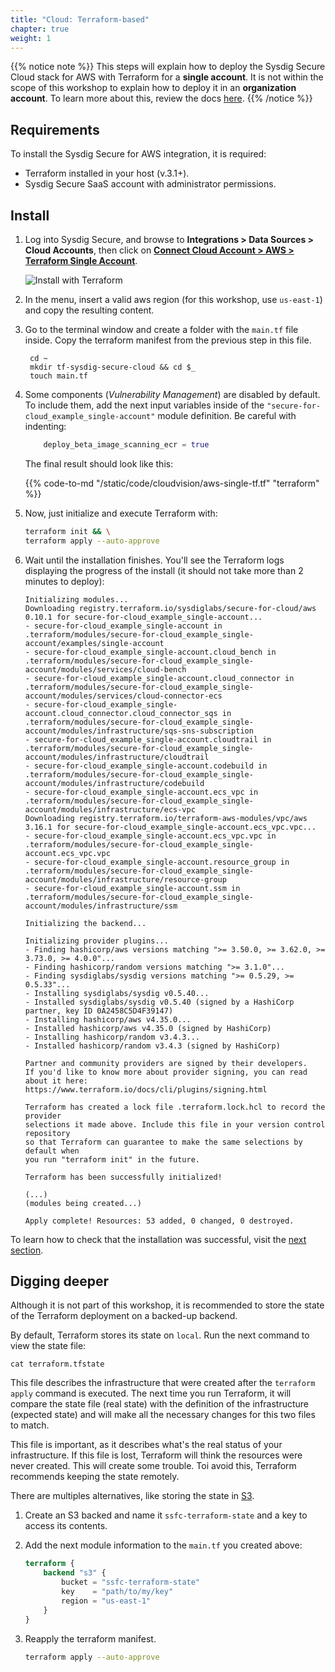 ```yaml
---
title: "Cloud: Terraform-based"
chapter: true
weight: 1
---
```


{{% notice note %}}
This steps will explain how to deploy the Sysdig Secure Cloud stack
for AWS with Terraform for a **single account**. 
It is not within the scope of this workshop to explain how to deploy it in an **organization account**.
To learn more about this, review the docs [here](https://docs.sysdig.com/en/docs/installation/sysdig-secure-for-cloud/deploy-sysdig-secure-for-cloud-on-aws/#for-organizationalmanagement-account).
{{% /notice %}}


## Requirements

To install the Sysdig Secure for AWS integration, it is required:
- Terraform installed in your host (v.3.1+).
- Sysdig Secure SaaS account with administrator permissions.


## Install

1. Log into Sysdig Secure, and browse to **Integrations > Data Sources > Cloud Accounts**, 
then click on [**Connect Cloud Account > AWS > Terraform Single Account**](https://secure.sysdig.com/#/data-sources/cloud-accounts?setupModalEnv=AWS&installContentDisplayType=tabular&accountType=single).

    ![Install with Terraform](/images/1-installation/aws.png)

2. In the menu, insert a valid aws region (for this workshop, use `us-east-1`)
   and copy the resulting content.

3. Go to the terminal window and
   create a folder with the `main.tf` file inside.
   Copy the terraform manifest from the previous step in this file.

   ```
    cd ~
    mkdir tf-sysdig-secure-cloud && cd $_
    touch main.tf
   ```

4. Some components (*Vulnerability Management*) are disabled by default.
   To include them, add the next input variables inside of the `"secure-for-cloud_example_single-account"` module definition.
   Be careful with indenting:

    ```terraform
        deploy_beta_image_scanning_ecr = true
    ```

    The final result should look like this:

    {{% code-to-md "/static/code/cloudvision/aws-single-tf.tf" "terraform" %}}

5. Now, just initialize and execute Terraform with:

    ```bash
    terraform init && \
    terraform apply --auto-approve
    ```

6. Wait until the installation finishes.
    You'll see the Terraform logs displaying the progress of the install
    (it should not take more than 2 minutes to deploy):

    ```logs
    Initializing modules...
    Downloading registry.terraform.io/sysdiglabs/secure-for-cloud/aws 0.10.1 for secure-for-cloud_example_single-account...
    - secure-for-cloud_example_single-account in .terraform/modules/secure-for-cloud_example_single-account/examples/single-account
    - secure-for-cloud_example_single-account.cloud_bench in .terraform/modules/secure-for-cloud_example_single-account/modules/services/cloud-bench
    - secure-for-cloud_example_single-account.cloud_connector in .terraform/modules/secure-for-cloud_example_single-account/modules/services/cloud-connector-ecs
    - secure-for-cloud_example_single-account.cloud_connector.cloud_connector_sqs in .terraform/modules/secure-for-cloud_example_single-account/modules/infrastructure/sqs-sns-subscription
    - secure-for-cloud_example_single-account.cloudtrail in .terraform/modules/secure-for-cloud_example_single-account/modules/infrastructure/cloudtrail
    - secure-for-cloud_example_single-account.codebuild in .terraform/modules/secure-for-cloud_example_single-account/modules/infrastructure/codebuild
    - secure-for-cloud_example_single-account.ecs_vpc in .terraform/modules/secure-for-cloud_example_single-account/modules/infrastructure/ecs-vpc
    Downloading registry.terraform.io/terraform-aws-modules/vpc/aws 3.16.1 for secure-for-cloud_example_single-account.ecs_vpc.vpc...
    - secure-for-cloud_example_single-account.ecs_vpc.vpc in .terraform/modules/secure-for-cloud_example_single-account.ecs_vpc.vpc
    - secure-for-cloud_example_single-account.resource_group in .terraform/modules/secure-for-cloud_example_single-account/modules/infrastructure/resource-group
    - secure-for-cloud_example_single-account.ssm in .terraform/modules/secure-for-cloud_example_single-account/modules/infrastructure/ssm

    Initializing the backend...

    Initializing provider plugins...
    - Finding hashicorp/aws versions matching ">= 3.50.0, >= 3.62.0, >= 3.73.0, >= 4.0.0"...
    - Finding hashicorp/random versions matching ">= 3.1.0"...
    - Finding sysdiglabs/sysdig versions matching ">= 0.5.29, >= 0.5.33"...
    - Installing sysdiglabs/sysdig v0.5.40...
    - Installed sysdiglabs/sysdig v0.5.40 (signed by a HashiCorp partner, key ID 0A2458C5D4F39147)
    - Installing hashicorp/aws v4.35.0...
    - Installed hashicorp/aws v4.35.0 (signed by HashiCorp)
    - Installing hashicorp/random v3.4.3...
    - Installed hashicorp/random v3.4.3 (signed by HashiCorp)

    Partner and community providers are signed by their developers.
    If you'd like to know more about provider signing, you can read about it here:
    https://www.terraform.io/docs/cli/plugins/signing.html

    Terraform has created a lock file .terraform.lock.hcl to record the provider
    selections it made above. Include this file in your version control repository
    so that Terraform can guarantee to make the same selections by default when
    you run "terraform init" in the future.

    Terraform has been successfully initialized!

    (...)
    (modules being created...)

    Apply complete! Resources: 53 added, 0 changed, 0 destroyed.
    ```

To learn how to check that the installation was successful, visit the [next section](/1-install/3-cloudreviewaccounts.html).


## Digging deeper

Although it is not part of this workshop, it is recommended to store
the state of the Terraform deployment on a backed-up backend.

By default, Terraform stores its state on `local`.
Run the next command to view the state file:

```
cat terraform.tfstate
```

This file describes the infrastructure that
were created after the `terraform apply` command is executed.
The next time you run Terraform, it will compare
the state file (real state) with the definition of the infrastructure (expected state)
and will make all the necessary changes for this two files to match.

This file is important, as it describes what's the real status of your infrastructure.
If this file is lost, Terraform will think the resources were never created.
This will create some trouble.
Toi avoid this, Terraform recommends keeping the state remotely.

There are multiples alternatives, like storing the state in [S3](https://www.terraform.io/language/settings/backends/s3).

1. Create an S3 backed and name it `ssfc-terraform-state` and a key to access its contents.
2. Add the next module information to the `main.tf` you created above:

    ```terraform
    terraform {
        backend "s3" {
            bucket = "ssfc-terraform-state"
            key    = "path/to/my/key"
            region = "us-east-1"
        }
    }
    ```

3. Reapply the terraform manifest.

    ```bash
    terraform apply --auto-approve
    ```